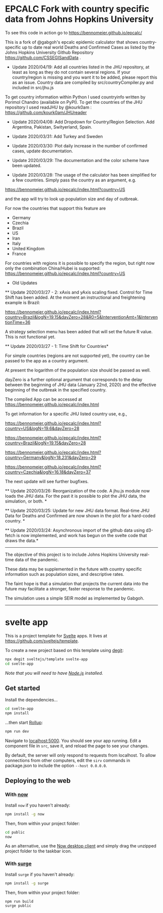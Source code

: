 # EPCALC Fork with country specific data from Johns Hopkins University

To see this code in action go to https://bennomeier.github.io/epcalc/

This is a fork of @gabgoh's epcalc epidemic calculator that shows country-specific up to date real world Deaths and Confirmed Cases as listed by the Johns Hopkins University Github Repository https://github.com/CSSEGISandData .

* Update 2020/04/19: Add all countries listed in the JHU repository, at least as long as they do not contain several regions. If your country/region is missing and you want it to be added, please report this as an issue. Country data are compiled by src/countryCompiler.py and included in src/jhu.js

To get country information within Python I used countryinfo written by Porimol Chandro (available on PyPI). To get the countries of the JHU repository I used readJHU by @kourk0am :  https://github.com/kourk0am/JHUreader

* Update 2020/04/08: Add Dropdown for Country/Region Selection. Add Argentina, Pakistan, Swityerland, Spain.

* Update 2020/03/31: Add Turkey and Sweden

* Update 2020/03/30: Plot daily increase in the number of confirmed cases, update documentation.

* Update 2020/03/29: The documentation and the color scheme have been updated.


* Update 2020/03/28: The usage of the calculator has been simplified for a few countries. Simply pass the country as an argument, e.g.

https://bennomeier.github.io/epcalc/index.html?country=US

and the app will try to look up population size and day of outbreak.

For now the countries that support this feature are

- Germany
- Czechia
- Brazil
- US
- Iran
- Italy
- United Kingdom
- France

For countries with regions it is possible to specify the region, but right now only the combination China/Hubei is supported:
https://bennomeier.github.io/epcalc/index.html?country=US




* Old Updates

** Update 2020/03/27 - 2: xAxis and yAxis scaling fixed. Control for Time Shift has been added.
At the moment an instructional and freightening example is Brazil:

https://bennomeier.github.io/epcalc/index.html?country=Brazil&logN=19.15&dayZero=28&R0=5&InterventionAmt=1&InterventionTime=36

A strategy selection menu has been added that will set the future R value. This is not functional yet. 



** Update 2020/03/27 - 1: Time Shift for Countries*

For simple countries (regions are not supported yet), the country can be passed to the app as a country argument.

At present the logarithm of the population size should be passed as well.

dayZero is a further optional argument that corresponds to the delay between the beginning of JHU data (January 22nd, 2020) and the effective beginning of the outbreak in the specified country.

The compiled App can be accessed at https://bennomeier.github.io/epcalc/index.html

To get information for a specific JHU listed country use, e.g.,

https://bennomeier.github.io/epcalc/index.html?country=US&logN=19.6&dayZero=28

https://bennomeier.github.io/epcalc/index.html?country=Brazil&logN=19.15&dayZero=28

https://bennomeier.github.io/epcalc/index.html?country=Germany&logN=18.231&dayZero=29

https://bennomeier.github.io/epcalc/index.html?country=Czechia&logN=16.18&dayZero=37

The next update will see further bugfixes.

** Update 2020/03/26: Reorganization of the code. A jhu.js module now loads the JHU data. For the past it is possible to plot the JHU data, the simulation, or both. *

** Update 2020/03/25: Update for new JHU data format. Real-time JHU Data for Deaths and Confirmed are now shown in the plot for a hard-coded country. *

** Update 2020/03/24: Asynchronous import of the github data using d3-fetch is now implemented, and work has begun on the svelte code that draws the data.*

---


The objective of this project is to include Johns Hopkins University real-time data of the pandemic.

These data may be supplemented in the future with country specific information such as population sizes, and descriptive rates.

The faint hope is that a simulation that projects the current data into the future may facilitate a stronger, faster response to the pandemic.

The simulation uses a simple SEIR model as implemented by Gabgoh.

---

# svelte app

This is a project template for [Svelte](https://svelte.dev) apps. It lives at https://github.com/sveltejs/template.

To create a new project based on this template using [degit](https://github.com/Rich-Harris/degit):

```bash
npx degit sveltejs/template svelte-app
cd svelte-app
```

*Note that you will need to have [Node.js](https://nodejs.org) installed.*


## Get started

Install the dependencies...

```bash
cd svelte-app
npm install
```

...then start [Rollup](https://rollupjs.org):

```bash
npm run dev
```

Navigate to [localhost:5000](http://localhost:5000). You should see your app running. Edit a component file in `src`, save it, and reload the page to see your changes.

By default, the server will only respond to requests from localhost. To allow connections from other computers, edit the `sirv` commands in package.json to include the option `--host 0.0.0.0`.


## Deploying to the web

### With [now](https://zeit.co/now)

Install `now` if you haven't already:

```bash
npm install -g now
```

Then, from within your project folder:

```bash
cd public
now
```

As an alternative, use the [Now desktop client](https://zeit.co/download) and simply drag the unzipped project folder to the taskbar icon.

### With [surge](https://surge.sh/)

Install `surge` if you haven't already:

```bash
npm install -g surge
```

Then, from within your project folder:

```bash
npm run build
surge public
```
